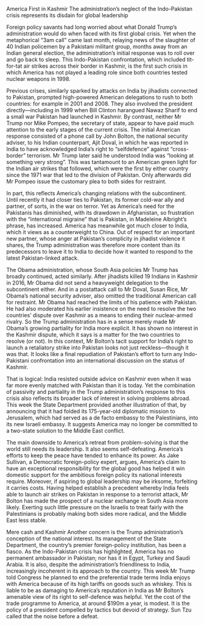 America First in Kashmir
The administration’s neglect of the Indo-Pakistan crisis represents its disdain for global leadership

Foreign policy savants had long worried about what Donald Trump’s administration would do when faced with its first global crisis. Yet when the metaphorical “3am call” came last month, relaying news of the slaughter of 40 Indian policemen by a Pakistani militant group, months away from an Indian general election, the administration’s initial response was to roll over and go back to sleep. This Indo-Pakistan confrontation, which included tit-for-tat air strikes across their border in Kashmir, is the first such crisis in which America has not played a leading role since both countries tested nuclear weapons in 1998.

Previous crises, similarly sparked by attacks on India by jihadists connected to Pakistan, prompted high-powered American delegations to rush to both countries: for example in 2001 and 2008. They also involved the president directly—including in 1999 when Bill Clinton harangued Nawaz Sharif to end a small war Pakistan had launched in Kashmir. By contrast, neither Mr Trump nor Mike Pompeo, the secretary of state, appear to have paid much attention to the early stages of the current crisis. The initial American response consisted of a phone call by John Bolton, the national security adviser, to his Indian counterpart, Ajit Doval, in which he was reported in India to have acknowledged India’s right to “selfdefence” against “cross-border” terrorism. Mr Trump later said he understood India was “looking at something very strong”. This was tantamount to an American green light for the Indian air strikes that followed, which were the first by either country since the 1971 war that led to the division of Pakistan. Only afterwards did Mr Pompeo issue the customary plea to both sides for restraint.

In part, this reflects America’s changing relations with the subcontinent. Until recently it had closer ties to Pakistan, its former cold-war ally and partner, of sorts, in the war on terror. Yet as America’s need for the Pakistanis has diminished, with its drawdown in Afghanistan, so frustration with the “international migraine” that is Pakistan, in Madeleine Albright’s phrase, has increased. America has meanwhile got much closer to India, which it views as a counterweight to China. Out of respect for an important new partner, whose anger at Pakistan’s complicity in jihadist violence it shares, the Trump administration was therefore more content than its predecessors to leave it to India to decide how it wanted to respond to the latest Pakistan-linked attack.

The Obama administration, whose South Asia policies Mr Trump has broadly continued, acted similarly. After jihadists killed 19 Indians in Kashmir in 2016, Mr Obama did not send a heavyweight delegation to the subcontinent either. And in a postattack call to Mr Doval, Susan Rice, Mr Obama’s national security adviser, also omitted the traditional American call for restraint. Mr Obama had reached the limits of his patience with Pakistan. He had also moderated his earlier insistence on the need to resolve the two countries’ dispute over Kashmir as a means to ending their nuclear-armed rivalry. So the Trump administration has in a sense merely made Mr Obama’s growing partiality for India more explicit. It has shown no interest in the Kashmir dispute, which it says is a matter for the two countries to resolve (or not). In this context, Mr Bolton’s tacit support for India’s right to launch a retaliatory strike into Pakistan looks not just reckless—though it was that. It looks like a final repudiation of Pakistan’s effort to turn any Indo-Pakistani confrontation into an international discussion on the status of Kashmir.

That is logical: India resisted outside advice on Kashmir even when it was far more evenly matched with Pakistan than it is today. Yet the combination of passivity and partiality in the Trump administration’s response to this crisis also reflects its broader lack of interest in solving problems abroad. This week the State Department provided another illustration of that, by announcing that it had folded its 175-year-old diplomatic mission to Jerusalem, which had served as a de facto embassy to the Palestinians, into its new Israeli embassy. It suggests America may no longer be committed to a two-state solution to the Middle East conflict.

The main downside to America’s retreat from problem-solving is that the world still needs its leadership. It also seems self-defeating. America’s efforts to keep the peace have tended to enhance its power. As Jake Sullivan, a Democratic foreign-policy expert, argues, America’s claim to have an exceptional responsibility for the global good has helped it win domestic support for the ambitious foreign policy its national interests require. Moreover, if aspiring to global leadership may be irksome, forfeiting it carries costs. Having helped establish a precedent whereby India feels able to launch air strikes on Pakistan in response to a terrorist attack, Mr Bolton has made the prospect of a nuclear exchange in South Asia more likely. Exerting such little pressure on the Israelis to treat fairly with the Palestinians is probably making both sides more radical, and the Middle East less stable.

Mere cash and Kashmir
Another concern is the Trump administration’s conception of the national interest. Its management of the State Department, the country’s premier foreign-policy institution, has been a fiasco. As the Indo-Pakistan crisis has highlighted, America has no permanent ambassador in Pakistan; nor has it in Egypt, Turkey and Saudi Arabia. It is also, despite the administration’s friendliness to India, increasingly incoherent in its approach to the country. This week Mr Trump told Congress he planned to end the preferential trade terms India enjoys with America because of its high tariffs on goods such as whiskey. This is liable to be as damaging to America’s reputation in India as Mr Bolton’s amenable view of its right to self-defence was helpful. Yet the cost of the trade programme to America, at around $190m a year, is modest. It is the policy of a president compelled by tactics but devoid of strategy. Sun Tzu called that the noise before a defeat.